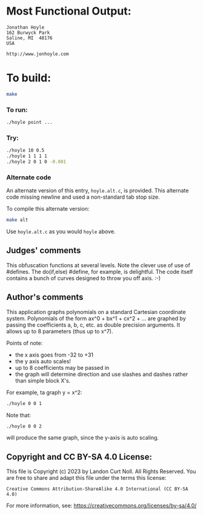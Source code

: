 # Most Functional Output:

    Jonathan Hoyle
    162 Burwyck Park
    Saline, MI  48176
    USA

    http://www.jonhoyle.com

# To build:

```sh
make
```

### To run:

```sh
./hoyle point ...
```

### Try:

```sh
./hoyle 10 0.5
./hoyle 1 1 1 1
./hoyle 2 0 1 0 -0.001
```

### Alternate code

An alternate version of this entry, `hoyle.alt.c`, is provided.  This alternate code
missing newline and used a non-standard tab stop size.

To compile this alternate version:

```sh
make alt
```

Use `hoyle.alt.c` as you would `hoyle` above.

## Judges' comments

This obfuscation functions at several levels.  Note the clever
use of use of #defines.  The do(if,else) #define, for example,
is delightful.  The code itself contains a bunch of curves
designed to throw you off axis.  :-)

## Author's comments

This application graphs polynomials on a standard Cartesian coordinate
system.  Polynomials of the form ax^0 + bx^1 + cx^2 + ... are graphed by
passing the coefficients a, b, c, etc. as double precision arguments.
It allows up to 8 parameters (thus up to x^7).

Points of note:

- the x axis goes from -32 to +31
- the y axis auto scales!
- up to 8 coefficients may be passed in
- the graph will determine direction and use slashes and
  dashes rather than simple block X's.

For example, ta graph y = x^2:

```sh
./hoyle 0 0 1
```

Note that:

```sh
./hoyle 0 0 2
```

will produce the same graph, since the y-axis is auto scaling.

## Copyright and CC BY-SA 4.0 License:

This file is Copyright (c) 2023 by Landon Curt Noll.  All Rights Reserved.
You are free to share and adapt this file under the terms this license:

    Creative Commons Attribution-ShareAlike 4.0 International (CC BY-SA 4.0)

For more information, see: https://creativecommons.org/licenses/by-sa/4.0/

